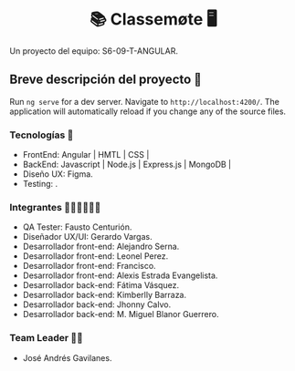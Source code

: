 <h1 align = "center">📚 Classemøte 🖥️</h1>
Un proyecto del equipo:  S6-09-T-ANGULAR.

## Breve descripción del proyecto 📜

Run `ng serve` for a dev server. Navigate to `http://localhost:4200/`. The application will automatically reload if you change any of the source files.

### Tecnologías 🚀
* FrontEnd: Angular | HMTL | CSS |
* BackEnd: Javascript | Node.js | Express.js | MongoDB |
* Diseño UX: Figma.
* Testing: .

### Integrantes 👩🏻‍💻👨🏽‍💻
* QA Tester: Fausto Centurión.
* Diseñador UX/UI: Gerardo Vargas.
* Desarrollador front-end: Alejandro Serna.
* Desarrollador front-end: Leonel Perez.
* Desarrollador front-end: Francisco.
* Desarrollador front-end: Alexis Estrada Evangelista.
* Desarrollador back-end: Fátima Vásquez.
* Desarrollador back-end: Kimberlly Barraza.
* Desarrollador back-end: Jhonny Calvo.
* Desarrollador back-end: M. Miguel Blanor Guerrero.

### Team Leader 👨‍🚀
* José Andrés Gavilanes.
